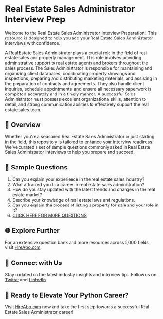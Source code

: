 # Real Estate Sales Administrator Interview Prep

Welcome to the Real Estate Sales Administrator Interview Preparation ! This resource is designed to help you ace your Real Estate Sales Administrator interviews with confidence.

A Real Estate Sales Administrator plays a crucial role in the field of real estate sales and property management. This role involves providing administrative support to real estate agents and brokers throughout the sales process. The Sales Administrator is responsible for maintaining and organizing client databases, coordinating property showings and inspections, preparing and distributing marketing materials, and assisting in the preparation of contracts and agreements. They also handle client inquiries, schedule appointments, and ensure all necessary paperwork is completed accurately and in a timely manner. A successful Sales Administrator must possess excellent organizational skills, attention to detail, and strong communication abilities to effectively support the real estate sales team.

## 🚀 Overview

Whether you're a seasoned Real Estate Sales Administrator or just starting in the field, this repository is tailored to enhance your interview readiness. We've curated a set of sample questions commonly asked in Real Estate Sales Administrator interviews to help you prepare and succeed.

## 📝 Sample Questions

1. Can you explain your experience in the real estate sales industry?
2. What attracted you to a career in real estate sales administration?
3. How do you stay updated with the latest trends and changes in the real estate market?
4. Describe your knowledge of real estate laws and regulations.
5. Can you explain the process of listing a property for sale and your role in it?
6. [CLICK HERE FOR MORE QUESTIONS](https://hireabo.com/job/21_0_17/Real%20Estate%20Sales%20Administrator)

## 🌐 Explore Further

For an extensive question bank and more resources across 5,000 fields, visit [HireAbo.com](https://www.hireabo.com).

## 📱 Connect with Us

Stay updated on the latest industry insights and interview tips. Follow us on [Twitter](https://twitter.com/hireabo) and [LinkedIn](https://www.linkedin.com/in/hire-abo-3609972a8/).

## 🚀 Ready to Elevate Your Python Career?

Visit [HireAbo.com](https://www.hireabo.com) now and take the first step towards a successful Real Estate Sales Administrator career!